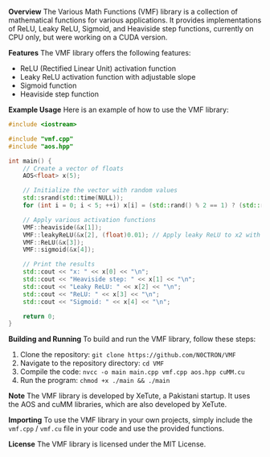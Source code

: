 **Overview**
The Various Math Functions (VMF) library is a collection of mathematical functions for various applications. It provides implementations of ReLU, Leaky ReLU, Sigmoid, and Heaviside step functions, currently on CPU only, but were working on a CUDA version.

**Features**
The VMF library offers the following features:

* ReLU (Rectified Linear Unit) activation function
* Leaky ReLU activation function with adjustable slope
* Sigmoid function
* Heaviside step function

**Example Usage**
Here is an example of how to use the VMF library:
```cpp
#include <iostream>

#include "vmf.cpp"
#include "aos.hpp"

int main() {
    // Create a vector of floats
    AOS<float> x(5);

    // Initialize the vector with random values
    std::srand(std::time(NULL));
    for (int i = 0; i < 5; ++i) x[i] = (std::rand() % 2 == 1) ? (std::rand() % 5) : (-(std::rand() % 5));

    // Apply various activation functions
    VMF::heaviside(&x[1]);
    VMF::leakyReLU(&x[2], (float)0.01); // Apply leaky ReLU to x2 with a slope of 0.01
    VMF::ReLU(&x[3]);
    VMF::sigmoid(&x[4]);

    // Print the results
    std::cout << "x: " << x[0] << "\n";
    std::cout << "Heaviside step: " << x[1] << "\n";
    std::cout << "Leaky ReLU: " << x[2] << "\n";
    std::cout << "ReLU: " << x[3] << "\n";
    std::cout << "Sigmoid: " << x[4] << "\n";

    return 0;
}
```
**Building and Running**
To build and run the VMF library, follow these steps:

1. Clone the repository: `git clone https://github.com/N0CTRON/VMF`
2. Navigate to the repository directory: `cd VMF`
3. Compile the code: `nvcc -o main main.cpp vmf.cpp aos.hpp cuMM.cu`
4. Run the program: `chmod +x ./main && ./main`

**Note**
The VMF library is developed by XeTute, a Pakistani startup. It uses the AOS and cuMM libraries, which are also developed by XeTute.

**Importing**
To use the VMF library in your own projects, simply include the `vmf.cpp` / `vmf.cu` file in your code and use the provided functions.

**License**
The VMF library is licensed under the MIT License.
